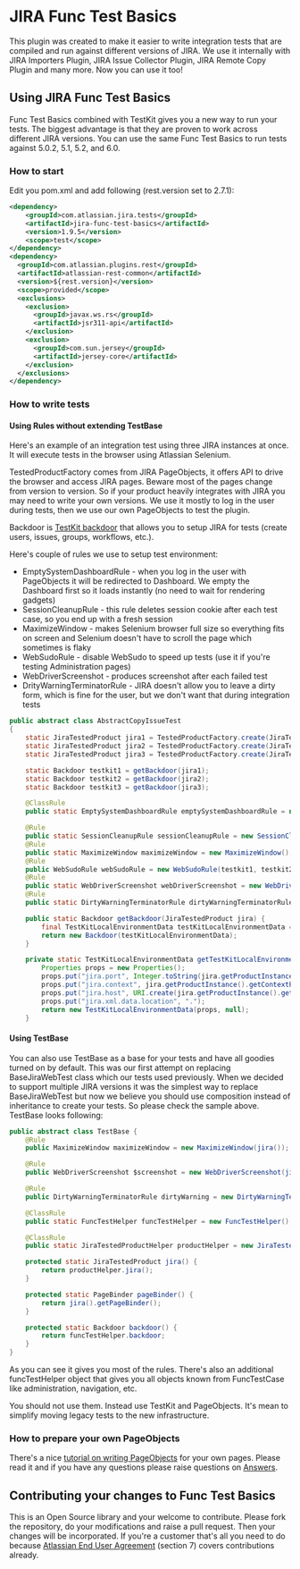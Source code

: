 # JIRA Func Test Basics

This plugin was created to make it easier to write integration tests that are compiled and run against different versions of JIRA.
We use it internally with JIRA Importers Plugin, JIRA Issue Collector Plugin, JIRA Remote Copy Plugin and many more. Now you can use it too!

## Using JIRA Func Test Basics

Func Test Basics combined with TestKit gives you a new way to run your tests. The biggest advantage is that they are proven to work across different JIRA versions.
You can use the same Func Test Basics to run tests against 5.0.2, 5.1, 5.2, and 6.0.

### How to start

Edit you pom.xml and add following (rest.version set to 2.7.1):

```xml
<dependency>
	<groupId>com.atlassian.jira.tests</groupId>
	<artifactId>jira-func-test-basics</artifactId>
	<version>1.9.5</version>
	<scope>test</scope>
</dependency>
<dependency>
  <groupId>com.atlassian.plugins.rest</groupId>
  <artifactId>atlassian-rest-common</artifactId>
  <version>${rest.version}</version>
  <scope>provided</scope>
  <exclusions>
    <exclusion>
      <groupId>javax.ws.rs</groupId>
      <artifactId>jsr311-api</artifactId>
    </exclusion>
    <exclusion>
      <groupId>com.sun.jersey</groupId>
      <artifactId>jersey-core</artifactId>
    </exclusion>
  </exclusions>
</dependency>
```

### How to write tests

#### Using Rules without extending TestBase

Here's an example of an integration test using three JIRA instances at once. It will execute tests in the browser using Atlassian Selenium.


TestedProductFactory comes from JIRA PageObjects, it offers API to drive the browser and access JIRA pages. Beware most of the pages change from version to version.
So if your product heavily integrates with JIRA you may need to write your own versions. We use it mostly to log in the user during tests, then we use our own PageObjects to test the plugin.


Backdoor is [TestKit backdoor](https://bitbucket.org/atlassian/jira-testkit) that allows you to setup JIRA for tests (create users, issues, groups, workflows, etc.).


Here's couple of rules we use to setup test environment:

* EmptySystemDashboardRule - when you log in the user with PageObjects it will be redirected to Dashboard. We empty the Dashboard first so it loads instantly (no need to wait for rendering gadgets)
* SessionCleanupRule - this rule deletes session cookie after each test case, so you end up with a fresh session
* MaximizeWindow - makes Selenium browser full size so everything fits on screen and Selenium doesn't have to scroll the page which sometimes is flaky
* WebSudoRule - disable WebSudo to speed up tests (use it if you're testing Administration pages)
* WebDriverScreenshot - produces screenshot after each failed test
* DrityWarningTerminatorRule - JIRA doesn't allow you to leave a dirty form, which is fine for the user, but we don't want that during integration tests

```java
public abstract class AbstractCopyIssueTest
{
    static JiraTestedProduct jira1 = TestedProductFactory.create(JiraTestedProduct.class, new DefaultProductInstance("http://localhost:2990/jira", "jira1", 2990, "/jira"), null);
    static JiraTestedProduct jira2 = TestedProductFactory.create(JiraTestedProduct.class, new DefaultProductInstance("http://localhost:2991/jira", "jira2", 2991, "/jira"), null);
    static JiraTestedProduct jira3 = TestedProductFactory.create(JiraTestedProduct.class, new DefaultProductInstance("http://localhost:2992/jira", "jira3", 2992, "/jira"), null);

	static Backdoor testkit1 = getBackdoor(jira1);
	static Backdoor testkit2 = getBackdoor(jira2);
	static Backdoor testkit3 = getBackdoor(jira3);

	@ClassRule
	public static EmptySystemDashboardRule emptySystemDashboardRule = new EmptySystemDashboardRule(testkit1, testkit2, testkit3);

	@Rule
	public static SessionCleanupRule sessionCleanupRule = new SessionCleanupRule();
	@Rule
	public static MaximizeWindow maximizeWindow = new MaximizeWindow();
	@Rule
	public WebSudoRule webSudoRule = new WebSudoRule(testkit1, testkit2, testkit3);
	@Rule
	public static WebDriverScreenshot webDriverScreenshot = new WebDriverScreenshot();
	@Rule
	public static DirtyWarningTerminatorRule dirtyWarningTerminatorRule = new DirtyWarningTerminatorRule();

	public static Backdoor getBackdoor(JiraTestedProduct jira) {
		final TestKitLocalEnvironmentData testKitLocalEnvironmentData = getTestKitLocalEnvironmentData(jira);
		return new Backdoor(testKitLocalEnvironmentData);
	}

	private static TestKitLocalEnvironmentData getTestKitLocalEnvironmentData(JiraTestedProduct jira) {
		Properties props = new Properties();
		props.put("jira.port", Integer.toString(jira.getProductInstance().getHttpPort()));
		props.put("jira.context", jira.getProductInstance().getContextPath());
		props.put("jira.host", URI.create(jira.getProductInstance().getBaseUrl()).getHost());
		props.put("jira.xml.data.location", ".");
		return new TestKitLocalEnvironmentData(props, null);
	}
```

#### Using TestBase

You can also use TestBase as a base for your tests and have all goodies turned on by default. This was our first attempt on replacing BaseJiraWebTest class which
our tests used previously. When we decided to support multiple JIRA versions it was the simplest way to replace BaseJiraWebTest but now we believe you should use composition instead of
inheritance to create your tests. So please check the sample above. TestBase looks following:

```java
public abstract class TestBase {
	@Rule
	public MaximizeWindow maximizeWindow = new MaximizeWindow(jira());

	@Rule
	public WebDriverScreenshot $screenshot = new WebDriverScreenshot(jira());

	@Rule
	public DirtyWarningTerminatorRule dirtyWarning = new DirtyWarningTerminatorRule(jira());

	@ClassRule
	public static FuncTestHelper funcTestHelper = new FuncTestHelper();

	@ClassRule
	public static JiraTestedProductHelper productHelper = new JiraTestedProductHelper();

	protected static JiraTestedProduct jira() {
		return productHelper.jira();
	}

	protected static PageBinder pageBinder() {
		return jira().getPageBinder();
	}

	protected static Backdoor backdoor() {
		return funcTestHelper.backdoor;
	}
}
```

As you can see it gives you most of the rules. There's also an additional funcTestHelper object that gives you all objects known from FuncTestCase like administration, navigation, etc.


You should not use them. Instead use TestKit and PageObjects. It's mean to simplify moving legacy tests to the new infrastructure.

### How to prepare your own PageObjects

There's a nice [tutorial on writing PageObjects](https://developer.atlassian.com/display/JIRADEV/Plugin+Tutorial+-+Writing+integration+tests+using+PageObjects) for your own pages. Please read it and if you have any questions please raise questions on [Answers](http://answers.atlassian.com).

## Contributing your changes to Func Test Basics

This is an Open Source library and your welcome to contribute. Please fork the repository, do your modifications and raise a pull request. Then your changes will be incorporated. If you're a customer that's all you need to do because [Atlassian End User Agreement](http://www.atlassian.com/end-user-agreement/) (section 7) covers contributions already.


